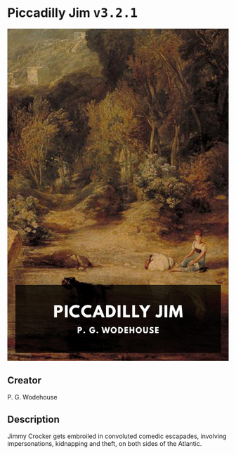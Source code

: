 
# Piccadilly Jim <kbd>v3.2.1</kbd>

<center>
  <img src="./cover-1024.jpg"/>
</center>

## Creator
P. G. Wodehouse

## Description
Jimmy Crocker gets embroiled in convoluted comedic escapades, involving impersonations, kidnapping and theft, on both sides of the Atlantic.
